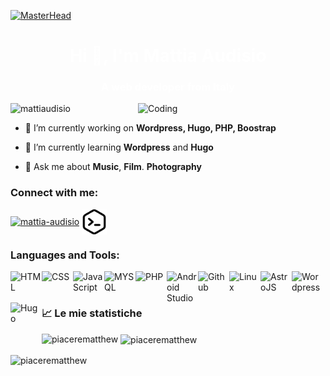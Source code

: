 [![MasterHead](https://user-images.githubusercontent.com/106918656/209438619-25091cdf-a126-4e95-a24c-5efdf8057606.gif)]()
<h1 align="center" style="color: #ffffff;">Hi 👋, I'm Mattia Audisio</h1>
<h3 align="center" style="color: #ffffff;">A web developer from Italy</h3>
<img align="right" alt="Coding" width="300" src="https://cdn.sanity.io/images/ordgikwe/production/a830c5182852e35bcd0dc07b90122f07ecd15f48-700x525.gif">


<p align="left"> <img src="https://komarev.com/ghpvc/?username=mattiaudisio&label=Profile%20views&color=0e75b6&style=flat" alt="mattiaudisio" /> </p>

- 🔭 I’m currently working on **Wordpress, Hugo, PHP, Boostrap**

- 🌱 I’m currently learning **Wordpress** and **Hugo**

- 💬 Ask me about **Music**, **Film**. **Photography**

<h3 align="left">Connect with me:</h3>
<p align="left">
<a href="https://linkedin.com/in/mattia-audisio" target="blank"><img align="center" src="https://raw.githubusercontent.com/rahuldkjain/github-profile-readme-generator/master/src/images/icons/Social/linked-in-alt.svg" alt="mattia-audisio" height="30" width="40" /></a>
<a href="https://mattiaudisio.xyz" target="blank"><img align="center" src="https://raw.githubusercontent.com/mattiaudisio/mattiaudisio/main/static/images/favicon.ico" alt="mattia-audisio" height="40" width="40" /></a>
</p>

<h3 align="left">Languages and Tools:</h3>
<p align="left"> 
 <img align="left" alt="HTML"  width="50px" height="50px" src="https://cdn.jsdelivr.net/gh/devicons/devicon/icons/html5/html5-original-wordmark.svg" />
 <img align="left" alt="CSS"  width="50px" height="50px" src="https://cdn.jsdelivr.net/gh/devicons/devicon/icons/css3/css3-original-wordmark.svg" />
 <img align="left" alt="JavaScript"  width="50px" height="50px" src="https://cdn.jsdelivr.net/gh/devicons/devicon/icons/javascript/javascript-original.svg" />
 <img align="left" alt="MYSQL"  width="50px" height="50px" src="https://cdn.jsdelivr.net/gh/devicons/devicon/icons/mysql/mysql-original-wordmark.svg" />
 <img align="left" alt="PHP"  width="50px" height="50px" src="https://cdn.jsdelivr.net/gh/devicons/devicon/icons/php/php-original.svg" />
 <img align="left" alt="Android Studio"  width="50px" height="50px" src="https://cdn.jsdelivr.net/gh/devicons/devicon/icons/androidstudio/androidstudio-original.svg" />
 <img align="left" alt="Github"  width="50px" height="50px" src="https://cdn.jsdelivr.net/gh/devicons/devicon/icons/github/github-original.svg" />
 <img align="left" alt="Linux"  width="50px" height="50px" src="https://cdn.jsdelivr.net/gh/devicons/devicon/icons/linux/linux-original.svg" />
 <img align="left" alt="AstroJS"  width="50px" height="50px" src="https://astro.js.org/astro.png" /> 
 <img align="left" alt="Wordpress"  width="50px" height="50px" src="https://pngimg.com/uploads/wordpress/wordpress_PNG47.png" />
 <img align="left" alt="Hugo"  width="50px" height="50px" src="https://upload.wikimedia.org/wikipedia/commons/a/af/Logo_of_Hugo_the_static_website_generator.svg" />
</p>
<br />

#
 
### 📈 Le mie statistiche
<p><img align="left" src="https://github-readme-stats.vercel.app/api/top-langs?username=mattiaudisio&show_icons=true&locale=en&layout=compact" alt="piacerematthew" /></p>

<p>&nbsp;<img align="center" src="https://github-readme-stats.vercel.app/api?username=mattiaudisio&show_icons=true&locale=en" alt="piacerematthew" /></p>

<p><img align="center" src="https://github-readme-streak-stats.herokuapp.com/?user=mattiaudisio&" alt="piacerematthew" /></p
